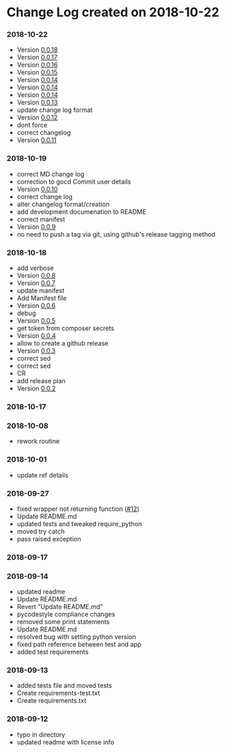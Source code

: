 # Change Log created on 2018-10-22

### 2018-10-22
  * Version [0.0.18](../../releases/tag/0.0.18)
  * Version [0.0.17](../../releases/tag/0.0.17)
  * Version [0.0.16](../../releases/tag/0.0.16)
  * Version [0.0.15](../../releases/tag/0.0.15)
  * Version [0.0.14](../../releases/tag/0.0.14)
  * Version [0.0.14](../../releases/tag/0.0.14)
  * Version [0.0.14](../../releases/tag/0.0.14)
  * Version [0.0.13](../../releases/tag/0.0.13)
  * update change log format
  * Version [0.0.12](../../releases/tag/0.0.12)
  * dont force
  * correct changelog
  * Version [0.0.11](../../releases/tag/0.0.11)

### 2018-10-19
  * correct MD change log
  * correction to gocd Commit user details
  * Version [0.0.10](../../releases/tag/0.0.10)
  * correct change log
  * alter changelog format/creation
  * add development documenation to README
  * correct manifest
  * Version [0.0.9](../../releases/tag/0.0.9)
  * no need to push a tag via git, using github's release tagging method

### 2018-10-18
  * add verbose
  * Version [0.0.8](../../releases/tag/0.0.8)
  * Version [0.0.7](../../releases/tag/0.0.7)
  * update manifest
  * Add Manifest file
  * Version [0.0.6](../../releases/tag/0.0.6)
  * debug
  * Version [0.0.5](../../releases/tag/0.0.5)
  * get token from composer secrets
  * Version [0.0.4](../../releases/tag/0.0.4)
  * allow to create a github release
  * Version [0.0.3](../../releases/tag/0.0.3)
  * correct sed
  * correct sed
  * CR
  * add release plan
  * Version [0.0.2](../../releases/tag/0.0.2)

### 2018-10-17

### 2018-10-08
  * rework routine

### 2018-10-01
  * update ref details

### 2018-09-27
  * fixed wrapper not returning function ([#12](../../pull/12))
  * Update README.md
  * updated tests and tweaked require_python
  * moved try catch
  * pass raised exception

### 2018-09-17

### 2018-09-14
  * updated readme
  * Update README.md
  * Revert "Update README.md"
  * pycodestyle compliance changes
  * removed some print statements
  * Update README.md
  * resolved bug with setting python version
  * fixed path reference between test and app
  * added test requirements

### 2018-09-13
  * added tests file and moved tests
  * Create requirements-test.txt
  * Create requirements.txt

### 2018-09-12
  * typo in directory
  * updated readme with license info
